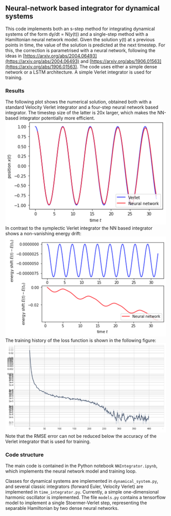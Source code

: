 ## Neural-network based integrator for dynamical systems

This code implements both an s-step method for integrating dynamical systems of the form dy/dt = N(y(t)) and a single-step method with a Hamiltonian neural network model. Given the solution y(t) at s previous points in time, the value of the solution is predicted at the next timestep. For this, the correction is parametrised with a neural network, following the ideas in
[https://arxiv.org/abs/2004.06493](https://arxiv.org/abs/2004.06493) and [https://arxiv.org/abs/1906.01563](https://arxiv.org/abs/1906.01563). The code uses either a simple dense network or a LSTM architecture. A simple Verlet integrator is used for training.

### Results
The following plot shows the numerical solution, obtained both with a standard Velocity Verlet integrator and a four-step neural network based integrator. The timestep size of the latter is 20x larger, which makes the NN-based integrator potentially more efficient.
![Comparison of Velocity Verlet and neural network integrator](solution.png)
In contrast to the symplectic Verlet integrator the NN based integrator shows a non-vanishing energy drift:
![Energy drift of Velocity Verlet (top) and neural network integrator (bottom)](energy_drift.png)
The training history of the loss function is shown in the following figure:
![RMSE for prediction](loss_history.png)
Note that the RMSE error can not be reduced below the accuracy of the Verlet integrator that is used for training.

### Code structure
The main code is contained in the Python notebook `NNIntegrator.ipynb`, which implements the neural network model and training loop.

Classes for dynamical systems are implemented in `dynamical_system.py`, and several classic integrators (forward Euler, Velocity Verlet) are implemented in `time_integrator.py`. Currently, a simple one-dimensional harmonic oscillator is implemented. The file `models.py` contains a tensorflow model to implement a single Stoermer-Verlet step, representing the separable Hamiltonian by two dense neural networks.
